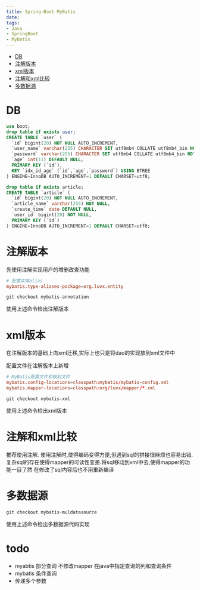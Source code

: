 ```yaml
---
title: Spring-Boot MyBatis
date: 
tags:
- Java
- SpringBoot
- MyBatis
---
```


<!-- TOC -->

- [DB](#db)
- [注解版本](#注解版本)
- [xml版本](#xml版本)
- [注解和xml比较](#注解和xml比较)
- [多数据源](#多数据源)

<!-- /TOC -->

# DB

```sql
use boot;
drop table if exists user;
CREATE TABLE `user` (
  `id` bigint(20) NOT NULL AUTO_INCREMENT,
  `user_name` varchar(255) CHARACTER SET utf8mb4 COLLATE utf8mb4_bin NOT NULL,
  `password` varchar(255) CHARACTER SET utf8mb4 COLLATE utf8mb4_bin NOT NULL,
  `age` int(11) DEFAULT NULL,
  PRIMARY KEY (`id`),
  KEY `idx_id_age` (`id`,`age`,`password`) USING BTREE
) ENGINE=InnoDB AUTO_INCREMENT=1 DEFAULT CHARSET=utf8;

drop table if exists article;
CREATE TABLE `article` (
  `id` bigint(20) NOT NULL AUTO_INCREMENT,
  `article_name` varchar(255) NOT NULL,
  `create_time` date DEFAULT NULL,
  `user_id` bigint(20) NOT NULL,
  PRIMARY KEY (`id`)
) ENGINE=InnoDB AUTO_INCREMENT=1 DEFAULT CHARSET=utf8;
```

# 注解版本

先使用注解实现用户的增删改查功能

```conf
# 配置实体alias
mybatis.type-aliases-package=org.luvx.entity
```

```shell
git checkout mybatis-annotation
```

使用上述命令检出注解版本

# xml版本

在注解版本的基础上向xml迁移,实际上也只是将dao的实现放到xml文件中

配置文件在注解版本上新增
```conf
# MyBatis配置文件和映射文件
mybatis.config-locations=classpath:mybatis/mybatis-config.xml
mybatis.mapper-locations=classpath:org/luvx/mapper/*.xml
```

```shell
git checkout mybatis-xml
```
使用上述命令检出xml版本

# 注解和xml比较

推荐使用注解.
使用注解时,使得编码变得方便,但遇到sql的拼接很麻烦也容易出错.
复杂sql的存在使得mapper的可读性变差.将sql移动到xml中去,使得mapper的功能一目了然
在修改了sql内容后也不用重新编译

# 多数据源

```shell
git checkout mybatis-muldatasource
```
使用上述命令检出多数据源代码实现

# todo

* myabtis 部分查询 不修改mapper 在java中指定查询的列和查询条件
* mybatis 条件查询
* 传递多个参数